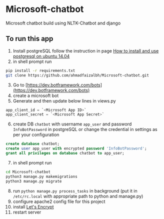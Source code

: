 # Microsoft-chatbot
Microsoft chatbot build using NLTK-Chatbot and django

## To run this app
1. Install postgreSQL follow the instruction in page [How to install and use postgresql on ubuntu 14.04](https://www.digitalocean.com/community/tutorials/how-to-install-and-use-postgresql-on-ubuntu-14-04)
2. in shell prompt run
  ```sh
  pip install -r requirements.txt
  git clone https://github.com/ahmadfaizalbh/Microsoft-chatbot.git
  ```
3. Go to [https://dev.botframework.com/bots](https://dev.botframework.com/bots)
4. create a microsoft bot
5. Generate <Microsoft App Secret> and then update below lines in views.py 
  ```python
  app_client_id = `<Microsoft App ID>`
  app_client_secret = `<Microsoft App Secret>`
  ```
6. create DB `chatbot` with username `app_user` and password `InfoBotPassword` in postgreSQL or change the credential in settings as per your configuration
  ```sql
  create database chatbot;
  create user app_user with encrypted password 'InfoBotPassword';
  grant all privileges on database chatbot to app_user;
  ```
7. in shell prompt run  
  ```sh
  cd Microsoft-chatbot
  python3 manage.py makemigrations
  python3 manage.py migrate
  ```
8. run `python manage.py process_tasks` in background (put it in `/etc/rc.local` with appropriate path to python and manage.py)
9. configure apache2 config file for this project
10. install [Let's Encrypt](https://letsencrypt.org/)
11. restart server

